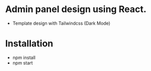 # Admin panel design using React.
- Template design with Tailwindcss (Dark Mode)
# Installation
- npm install
- npm start